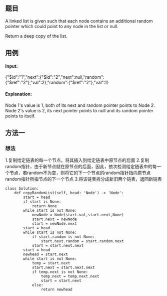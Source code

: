 ## 题目

A linked list is given such that each node contains an additional random pointer which could point to any node in the list or null.

Return a deep copy of the list.

## 用例
#### Input:
{"$id":"1","next":{"$id":"2","next":null,"random":{"$ref":"2"},"val":2},"random":{"$ref":"2"},"val":1}

#### Explanation:
Node 1's value is 1, both of its next and random pointer points to Node 2.
Node 2's value is 2, its next pointer points to null and its random pointer points to itself.
## 方法一
### 想法
1.复制给定链表的每一个节点，将其插入到给定链表中原节点的后面
2.复制random指针，由于新节点就在原节点的后面，因此，依次检测给定链表中的每一个节点，若random不为空，则将它的下一个节点的random指针指向原节点random指针所指节点的下一个节点
3.将该链表拆分成新旧两个链表，返回新链表
```
class Solution:
    def copyRandomList(self, head: 'Node') -> 'Node':
        start = head
        if start is None:
            return None
        while start is not None:
            newNode = Node(start.val,start.next,None)
            start.next = newNode
            start = newNode.next
        start = head
        while start is not None:
            if start.random is not None:
                start.next.random = start.random.next
            start = start.next.next
        start = head
        newhead = start.next
        while start is not None:
            temp = start.next
            start.next = start.next.next
            if temp.next is not None:
                temp.next = temp.next.next
                start = start.next
            else:
                return newhead
```
